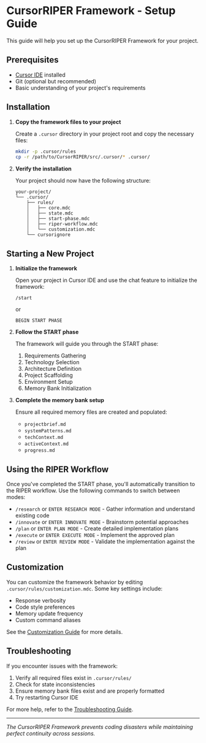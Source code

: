 # CursorRIPER Framework - Setup Guide

This guide will help you set up the CursorRIPER Framework for your project.

## Prerequisites

- [Cursor IDE](https://cursor.sh/) installed
- Git (optional but recommended)
- Basic understanding of your project's requirements

## Installation

1. **Copy the framework files to your project**

   Create a `.cursor` directory in your project root and copy the necessary files:

   ```bash
   mkdir -p .cursor/rules
   cp -r /path/to/CursorRIPER/src/.cursor/* .cursor/
   ```

2. **Verify the installation**

   Your project should now have the following structure:

   ```
   your-project/
   └── .cursor/
       ├── rules/
       │   ├── core.mdc
       │   ├── state.mdc
       │   ├── start-phase.mdc
       │   ├── riper-workflow.mdc
       │   └── customization.mdc
       └── cursorignore
   ```

## Starting a New Project

1. **Initialize the framework**

   Open your project in Cursor IDE and use the chat feature to initialize the framework:

   ```
   /start
   ```

   or

   ```
   BEGIN START PHASE
   ```

2. **Follow the START phase**

   The framework will guide you through the START phase:

   1. Requirements Gathering
   2. Technology Selection
   3. Architecture Definition
   4. Project Scaffolding
   5. Environment Setup
   6. Memory Bank Initialization

3. **Complete the memory bank setup**

   Ensure all required memory files are created and populated:
   
   - `projectbrief.md`
   - `systemPatterns.md`
   - `techContext.md`
   - `activeContext.md`
   - `progress.md`

## Using the RIPER Workflow

Once you've completed the START phase, you'll automatically transition to the RIPER workflow. Use the following commands to switch between modes:

- `/research` or `ENTER RESEARCH MODE` - Gather information and understand existing code
- `/innovate` or `ENTER INNOVATE MODE` - Brainstorm potential approaches
- `/plan` or `ENTER PLAN MODE` - Create detailed implementation plans
- `/execute` or `ENTER EXECUTE MODE` - Implement the approved plan
- `/review` or `ENTER REVIEW MODE` - Validate the implementation against the plan

## Customization

You can customize the framework behavior by editing `.cursor/rules/customization.mdc`. Some key settings include:

- Response verbosity
- Code style preferences
- Memory update frequency
- Custom command aliases

See the [Customization Guide](customization-guide.md) for more details.

## Troubleshooting

If you encounter issues with the framework:

1. Verify all required files exist in `.cursor/rules/`
2. Check for state inconsistencies
3. Ensure memory bank files exist and are properly formatted
4. Try restarting Cursor IDE

For more help, refer to the [Troubleshooting Guide](troubleshooting-guide.md).

---

*The CursorRIPER Framework prevents coding disasters while maintaining perfect continuity across sessions.*